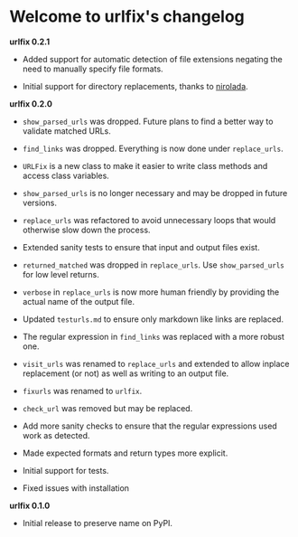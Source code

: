 # Welcome to urlfix's changelog 

**urlfix 0.2.1**

* Added support for automatic detection of file extensions negating the need to manually specify file formats. 

* Initial support for directory replacements, thanks to [nirolada](https://github.com/nirolada). 

**urlfix 0.2.0**

* `show_parsed_urls` was dropped. Future plans to find a better way to validate matched URLs.

* `find_links` was dropped. Everything is now done under `replace_urls`.

* `URLFix` is a new class to make it easier to write class methods and access class variables.

* `show_parsed_urls` is no longer necessary and may be dropped in future versions. 

* `replace_urls` was refactored to avoid unnecessary loops that would otherwise slow down the process.

* Extended sanity tests to ensure that input and output files exist. 

* `returned_matched` was dropped in `replace_urls`. Use `show_parsed_urls` for low level returns. 

* `verbose` in `replace_urls` is now more human friendly by providing the actual name of the output file.

* Updated `testurls.md` to ensure only markdown like links are replaced.

* The regular expression in `find_links` was replaced with a more robust one. 

* `visit_urls` was renamed to `replace_urls` and extended to allow inplace replacement (or not)
 as well as writing to an output file.
  
* `fixurls` was renamed to `urlfix`.

* `check_url` was removed but may be replaced. 

* Add more sanity checks to ensure that the regular expressions used work as detected.

* Made expected formats and return types more explicit. 

* Initial support for tests. 

* Fixed issues with installation


**urlfix 0.1.0**

* Initial release to preserve name on PyPI.



